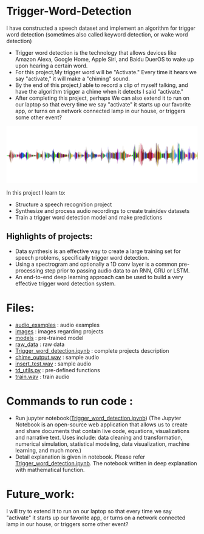 # Trigger-Word-Detection
I have constructed a speech dataset and implement an algorithm for trigger word detection (sometimes also called keyword detection, or wake word detection)

* Trigger word detection is the technology that allows devices like Amazon Alexa, Google Home, Apple Siri, and Baidu DuerOS to wake up upon hearing a certain word.  
* For this project,My trigger word will be "Activate." Every time it hears we say "activate," it will make a "chiming" sound. 
* By the end of this project,I able to record a clip of myself talking, and have the algorithm trigger a chime when it detects I said "activate." 
* After completing this project, perhaps We can also extend it to run on our laptop so that every time we say "activate" it starts up our favorite app, or turns on a network connected lamp in our house, or triggers some other event? 

<img src="images/sound.png" style="width:1000px;height:150px;">

In this project I learn to: 
- Structure a speech recognition project
- Synthesize and process audio recordings to create train/dev datasets
- Train a trigger word detection model and make predictions

## Highlights of projects:
- Data synthesis is an effective way to create a large training set for speech problems, specifically trigger word detection. 
- Using a spectrogram and optionally a 1D conv layer is a common pre-processing step prior to passing audio data to an RNN, GRU or LSTM.
- An end-to-end deep learning approach can be used to build a very effective trigger word detection system. 

# Files:
- [audio_examples](audio_examples) : audio examples
- [images](images) : images regarding projects
- [models](models) : pre-trained model
- [raw_data](raw_data) : raw data
- [Trigger_word_detection.ipynb](Trigger_word_detection.ipynb) : complete projects description
- [chime_output.wav](chime_output.wav) : sample audio
- [insert_test.wav](insert_test.wav) : sample audio
- [td_utils.py](td_utils.py) : pre-defined functions
- [train.wav](train.wav) :  train audio

# Commands to run code :
- Run jupyter notebook([Trigger_word_detection.ipynb](Trigger_word_detection.ipynb))
(The Jupyter Notebook is an open-source web application that allows us to create and share documents that contain live code, equations, 
visualizations and narrative text. Uses include: data cleaning and transformation, numerical simulation, statistical modeling, data visualization, 
machine learning, and much more.)
- Detail explanation is given in notebook. Please refer [Trigger_word_detection.ipynb](Trigger_word_detection.ipynb).
The notebook written in deep explanation with mathematical function.

# Future_work:
I will try to extend it to run on our laptop so that every time we say "activate" it starts up our favorite app, or turns on a network connected lamp in our house, or triggers some other event? 
